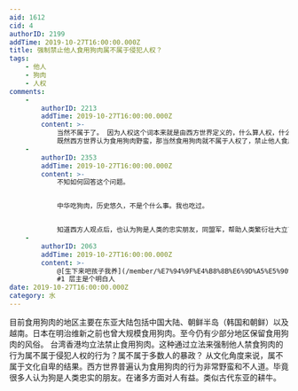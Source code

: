 ```yaml
---
aid: 1612
cid: 4
authorID: 2199
addTime: 2019-10-27T16:00:00.000Z
title: 强制禁止他人食用狗肉属不属于侵犯人权？
tags:
    - 他人
    - 狗肉
    - 人权
comments:
    -
        authorID: 2213
        addTime: 2019-10-27T16:00:00.000Z
        content: >-
            当然不属于了。 因为人权这个词本来就是由西方世界定义的，什么算人权，什么不算，当然得有西方世界来解释。
            既然西方世界认为食用狗肉野蛮，那当然食用狗肉就不属于人权了，禁止他人食用狗肉也就不属于侵犯人权。
    -
        authorID: 2353
        addTime: 2019-10-27T16:00:00.000Z
        content: >-
            不知如何回答这个问题。


            中华吃狗肉，历史悠久，不是个什么事。我也吃过。


            知道西方人观点后，也认为狗是人类的忠实朋友，同盟军，帮助人类繁衍壮大立了大功，吃狗肉不义道。见餐桌上有狗肉这菜，就不吃。说西方人好奇怪的，不吃狗肉，宣传下，能转变一个是一个。
    -
        authorID: 2063
        addTime: 2019-10-27T16:00:00.000Z
        content: >-
            @[生下来吧孩子我养](/member/%E7%94%9F%E4%B8%8B%E6%9D%A5%E5%90%A7%E5%AD%A9%E5%AD%90%E6%88%91%E5%85%BB)
            #1 层主是个明白人
date: 2019-10-27T16:00:00.000Z
category: 水
---
```


目前食用狗肉的地区主要在东亚大陆包括中国大陆、朝鲜半岛（韩国和朝鲜）以及越南。日本在明治维新之前也曾大规模食用狗肉。至今仍有少部分地区保留食用狗肉的风俗。 台湾香港均立法禁止食用狗肉。这种通过立法来强制他人禁食狗肉的行为属不属于侵犯人权的行为？属不属于多数人的暴政？ 从文化角度来说，属不属于文化自卑的结果。西方世界普遍认为食用狗肉的行为非常野蛮和不人道。毕竟很多人认为狗是人类忠实的朋友。在诸多方面对人有益。类似古代东亚的耕牛。

